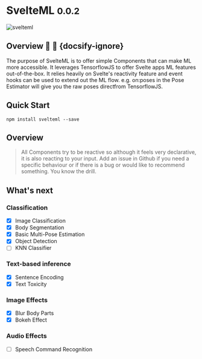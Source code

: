 # SvelteML <small>0.0.2</small>

![svelteml](https://github.com/john--kane/svelteml/blob/master/src/svelteml.png?raw=true)

## Overview 🤖 📖 {docsify-ignore}

The purpose of SvelteML is to offer simple Components that can make ML more accessible. It leverages TensorflowJS to offer Svelte apps ML features out-of-the-box. It relies heavily on Svelte's reactivity feature and event hooks can be used to extend out the ML flow. e.g. on:poses in the Pose Estimator will give you the raw poses directfrom TensorflowJS.

## Quick Start

    npm install svelteml --save

## Overview

> All Components try to be reactive so although it feels very declarative, it is also reacting to your input.
> Add an issue in Github if you need a specific behaviour or if there is a bug or would like to recommend something. You know the drill.

## What's next

### Classification

- [x] Image Classification
- [x] Body Segmentation
- [x] Basic Multi-Pose Estimation
- [x] Object Detection
- [ ] KNN Classifier

### Text-based inference

- [x] Sentence Encoding
- [x] Text Toxicity

### Image Effects

- [x] Blur Body Parts
- [x] Bokeh Effect

### Audio Effects

- [ ] Speech Command Recognition
